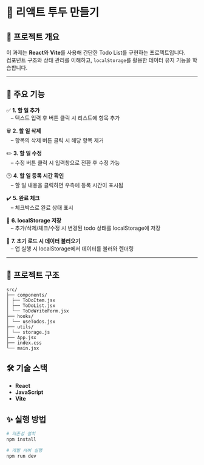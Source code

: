 # 📝 리액트 투두 만들기

## 📖 프로젝트 개요

이 과제는 **React**와 **Vite**를 사용해 간단한 Todo List를 구현하는 프로젝트입니다.  
컴포넌트 구조와 상태 관리를 이해하고, `localStorage`를 활용한 데이터 유지 기능을 학습합니다.

---

## 🚀 주요 기능

✅ **1. 할 일 추가**  
&nbsp;&nbsp;&nbsp;– 텍스트 입력 후 버튼 클릭 시 리스트에 항목 추가

🗑 **2. 할 일 삭제**  
&nbsp;&nbsp;&nbsp;– 항목의 삭제 버튼 클릭 시 해당 항목 제거

✏️ **3. 할 일 수정**  
&nbsp;&nbsp;&nbsp;– 수정 버튼 클릭 시 입력창으로 전환 후 수정 가능

🕒 **4. 할 일 등록 시간 확인**  
&nbsp;&nbsp;&nbsp;– 할 일 내용을 클릭하면 우측에 등록 시간이 표시됨

✔️ **5. 완료 체크**  
&nbsp;&nbsp;&nbsp;– 체크박스로 완료 상태 표시

💾 **6. localStorage 저장**  
&nbsp;&nbsp;&nbsp;– 추가/삭제/체크/수정 시 변경된 todo 상태를 localStorage에 저장

🔄 **7. 초기 로드 시 데이터 불러오기**  
&nbsp;&nbsp;&nbsp;– 앱 실행 시 localStorage에서 데이터를 불러와 렌더링

---



## 📁 프로젝트 구조

```
src/
├── components/
│ ├── ToDoItem.jsx
│ ├── ToDoList.jsx
│ └── ToDoWriteForm.jsx
├── hooks/
│ └── useTodos.jsx
├── utils/
│ └── storage.js
├── App.jsx
├── index.css
└── main.jsx
```



## 🛠️ 기술 스택

- **React**
- **JavaScript**
- **Vite**


## ✨ 실행 방법

```bash
# 의존성 설치
npm install

# 개발 서버 실행
npm run dev
